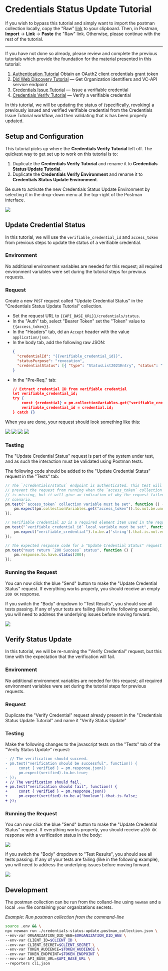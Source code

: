 # Credentials Status Update Tutorial

If you wish to bypass this tutorial and simply want to import the postman collection locally, copy the "Raw" [link](https://raw.githubusercontent.com/w3c-ccg/traceability-interop/main/docs/tutorials/credentials-status-update/credentials-status-update.postman_collection.json) to your clipboard. Then, in Postman, **Import** -> **Link** -> **Paste** the "Raw" link. Otherwise, please continue with the rest of the tutorial.

---

If you have not done so already, please review and complete the previous tutorials which provide the foundation for the material presented in this tutorial:

1. [Authentication Tutorial](../authentication/README.md)  Obtain an OAuth2 client credentials grant token
1. [Did Web Discovery Tutorial](../did-web-discovery/README.md) — Get Organization identifiers and VC-API service endpoint
1. [Credentials Issue Tutorial](../credentials-issue/README.md) — Issue a verifiable credential
1. [Credentials Verify Tutorial](../credentials-verify/README.md) — Verify a verifiable credential

In this tutorial, we will be updating the status of (specifically, revoking) a previously issued and verified verifiable credential from the Credentials Issue Tutorial workflow, and then validating that is has been properly updated.

## Setup and Configuration

This tutorial picks up where the **Credentials Verify Tutorial** left off. The quickest way to get set up to work on this tutorial is to:

1. Duplicate the **Credentials Verify Tutorial** and rename it to **Credentials Status Update Tutorial**.
1. Duplicate the **Credentials Verify Environment** and rename it to **Credentials Status Update Environment**.

Be sure to activate the new Credentials Status Update Environment by selecting it in the drop-down menu at the top-right of the Postman interface.

<img src="./resources/select-environment.png"/>

## Update Credential Status

In this tutorial, we will use the `verifiable_credential_id` and `access_token` from previous steps to update the status of a verifiable credential.

### Environment

No additional environment variables are needed for this request; all required environment variables were set during the tutorial steps for previous requests.

### Request

Create a new `POST` request called "Update Credential Status" in the "Credentials Status Update Tutorial" collection.

* Set the request URL to `{{API_BASE_URL}}/credentials/status`.
* In the "Auth" tab, select "Bearer Token" set the "Token" value to `{{access_token}}`.
* In the "Headers" tab, dd an `Accept` header with the value `application/json`.
* In the body tab, add the following raw JSON:
  ```json
  {
    "credentialId": "{{verifiable_credential_id}}",
    "statusPurpose": "revocation",
    "credentialStatus": [{ "type": "StatusList2021Entry", "status": "1" }]
  }
  ```
* In the "Pre-Req." tab:
  ```json
  // Extract credential ID from verifiable credential
  let verifiable_credential_id;
  try {
      const {credential} = pm.collectionVariables.get("verifiable_credential");
      verifiable_credential_id = credential.id;
  } catch {}
  ```

When you are done, your request should look something like this:

<img src="./resources/credentials-status-update-auth.png"/>
<img src="./resources/credentials-status-update-headers.png"/>
<img src="./resources/credentials-status-update-body.png"/>
<img src="./resources/credentials-status-update-prereq.png"/>

### Testing

The "Update Credential Status" request is part of the system under test, and as such the interaction must be validated using Postman tests.

The following code should be added to the "Update Credential Status" request in the "Tests" tab:

```javascript
// The `/credentials/status` endpoint is authenticated. This test will not
// prevent the request from running when the `access_token` collection variable
// is missing, but it will give an indication of why the request failed in that
// scenario.
pm.test("`access_token` collection variable must be set", function () {
    pm.expect(pm.collectionVariables.get("access_token")).to.not.be.undefined;
});

// Verifiable credential ID is a required element item used in the request body
pm.test("`verifiable_credential_id` local variable must be set", function () {
    pm.expect("verifiable_credential").to.be.a('string').that.is.not.empty;
});

// The expected response code for a "Update Credential Status" request is `200 Success`
pm.test("must return `200 Success` status", function () {
    pm.response.to.have.status(200);
});
```

### Running the Request

You can now click the blue "Send" button to make the "Update Credential Status" request. If everything works properly, you should receive an empty `200 OK` response.

If you switch the "Body" dropdown to "Test Results", you should see all tests passing. If any of your tests are failing (like in the following example), you will need to address the underlying issues before moving forward.

<img src="./resources/credentials-status-update-tests-fail.png"/>

## Verify Status Update

In this tutorial, we will be re-running the "Verify Credential" request, but this time with the expectation that the verification will fail.

### Environment

No additional environment variables are needed for this request; all required environment variables were set during the tutorial steps for previous requests.

### Request

Duplicate the "Verify Credential" request already present in the "Credentials Status Update Tutorial" and name it "Verify Status Update"

### Testing

Make the following changes to the javascript tests on the "Tests" tab of the "Verify Status Update" request:

```diff
- // The verification should succeed.
- pm.test("verification should be successful", function() {
-     const { verified } = pm.response.json()
-     pm.expect(verified).to.be.true;
- });
+ // The verification should fail.
+ pm.test("verification should fail", function() {
+     const { verified } = pm.response.json()
+     pm.expect(verified).to.be.a('boolean').that.is.false;
+ });
```

### Running the Request

You can now click the blue "Send" button to make the "Update Credential Status" request. If everything works properly, you should receive a`200 OK` response with a verification status in the body:

<img src="./resources/credentials-verification-response.png"/>

If you switch the "Body" dropdown to "Test Results", you should see all tests passing. If any of your tests are failing (like in the following example), you will need to address the underlying issues before moving forward.

<img src="./resources/credentials-verification-tests-fail.png"/>

## Development

The postman collection can be run from the colland-line using `newman` and a local `.env` file containing your organizations secrets.

_Example: Run postman collection from the command-line_
```sh
source .env && \
npx newman run ./credentials-status-update.postman_collection.json \
--env-var ORGANIZATION_DID_WEB=$ORGANIZATION_DID_WEB \
--env-var CLIENT_ID=$CLIENT_ID \
--env-var CLIENT_SECRET=$CLIENT_SECRET \
--env-var TOKEN_AUDIENCE=$TOKEN_AUDIENCE \
--env-var TOKEN_ENDPOINT=$TOKEN_ENDPOINT \
--env-var API_BASE_URL=$API_BASE_URL \
--reporters cli,json
```
